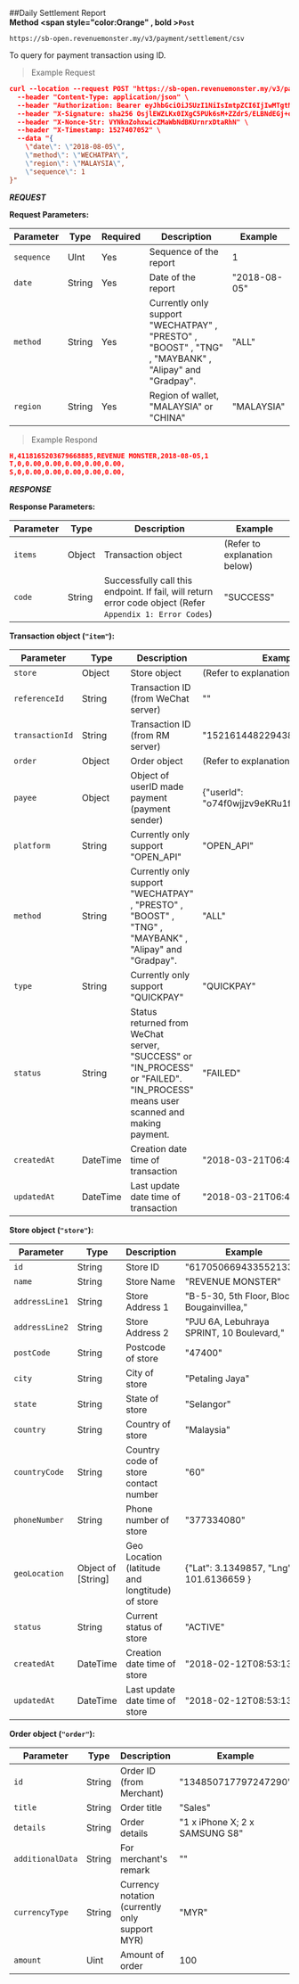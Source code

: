 ##Daily Settlement Report  
**Method <span style="color:Orange" , bold >`Post`</span>**

`https://sb-open.revenuemonster.my/v3/payment/settlement/csv`

To query for payment transaction using ID.

> Example Request

```json
curl --location --request POST "https://sb-open.revenuemonster.my/v3/payment/settlement/csv" \
  --header "Content-Type: application/json" \
  --header "Authorization: Bearer eyJhbGciOiJSUzI1NiIsImtpZCI6IjIwMTgtMDMtMTMiLCJ0eXAiOiJKV1QifQ.eyJhdWQiOlsiKiJdLCJleHAiOjE1MjE2MjkyNTYsImlhdCI6MTUyMTYyMjA1NywiaXNzIjoiaHR0cHM6Ly9zYi1vYXV0aC5yZXZlbnVlbW9uc3Rlci5teSIsImp0aSI6IkVod0tFRTlCZFhSb1FXTmpaWE56Vkc5clpXNFF5cmYza3EzTDY4QnoiLCJuYmYiOjE1MjE2MjIwNTcsInN1YiI6IkVoUUtDRTFsY21Ob1lXNTBFSlhWemQzd3JhcVRPUklRQ2dSVmMyVnlFSXlKcUl6dnlNUFZjUSJ9.dJknY9MZHLNrKx1p7gZxS0_oA3uXLWplDU1r1dpwxIbmdB6yw4tQBTXKlWArDfKLlBDn6v22_gT5Px7sdCMj7e5M9eRoJoMnoPnslgYpmJJ5kjqAbKU7dUxKb1OzFLrvmtSK9r-FRLVtMFHioWYpwgSvSPBgZ6lAYkUyDzH7aKadFYtQcBuJR0hlq2CXtP0mzbHOeu2q6giONf3E5-XqS8lLRtuHPAbJ7_YFwo0Oe2zc6h05IOocmx_NvBVPfDBnuygTU063h70Q987MYeGDV_Os4N6N_I4b-GoHprEPtmntB1RJPrFrY28hvvoUfDHXHZVXT1GlrsozrkWV4EjbTw" \
  --header "X-Signature: sha256 OsjlEWZLKx0IXgC5PUk6sM+ZZdrS/ELBNdEGj+okOhVAwo/i+GK91CwEmIbLko+p0Vbs8Ph+iBQG/3DyS7kHug==" \
  --header "X-Nonce-Str: VYNknZohxwicZMaWbNdBKUrnrxDtaRhN" \
  --header "X-Timestamp: 1527407052" \
  --data "{
    \"date\": \"2018-08-05\",
    \"method\": \"WECHATPAY\",
    \"region\": \"MALAYSIA\",
    \"sequence\": 1
}"
```

**_REQUEST_**

<strong>Request Parameters:</strong>

| Parameter             | Type   | Required | Description                                                                                           | Example      |
| --------------------- | ------ | -------- | ----------------------------------------------------------------------------------------------------- | ------------ |
| <code>sequence</code> | UInt   | Yes      | Sequence of the report                                                                                | 1            |
| <code>date</code>     | String | Yes      | Date of the report                                                                                    | "2018-08-05" |
| <code>method</code>   | String | Yes      | Currently only support "WECHATPAY" , "PRESTO" , "BOOST" , "TNG" , "MAYBANK" , "Alipay" and "Gradpay". | "ALL"        |
| <code>region</code>   | String | Yes      | Region of wallet, "MALAYSIA" or "CHINA"                                                               | "MALAYSIA"   |

> Example Respond

```json
H,4118165203679668885,REVENUE MONSTER,2018-08-05,1
T,0,0.00,0.00,0.00,0.00,0.00,
S,0,0.00,0.00,0.00,0.00,0.00,
```

**_RESPONSE_**

<strong>Response Parameters:</strong>

| Parameter          | Type   | Description                                                                                               | Example                      |
| ------------------ | ------ | --------------------------------------------------------------------------------------------------------- | ---------------------------- |
| <code>items</code> | Object | Transaction object                                                                                        | (Refer to explanation below) |
| <code>code</code>  | String | Successfully call this endpoint. If fail, will return error code object (Refer `Appendix 1: Error Codes`) | "SUCCESS"                    |

<strong>Transaction object (`"item"`):</strong>

| Parameter                  | Type     | Description                                                                                                                    | Example                                    |
| -------------------------- | -------- | ------------------------------------------------------------------------------------------------------------------------------ | ------------------------------------------ |
| <code>store</code>         | Object   | Store object                                                                                                                   | (Refer to explanation below)               |
| <code>referenceId</code>   | String   | Transaction ID (from WeChat server)                                                                                            | ""                                         |
| <code>transactionId</code> | String   | Transaction ID (from RM server)                                                                                                | "152161448229438994"                       |
| <code>order</code>         | Object   | Order object                                                                                                                   | (Refer to explanation below)               |
| <code>payee</code>         | Object   | Object of userID made payment (payment sender)                                                                                 | {"userId": "o74f0wjjzv9eKRu1fccrZswVFnOQ"} |
| <code>platform</code>      | String   | Currently only support "OPEN_API"                                                                                              | "OPEN_API"                                 |
| <code>method</code>        | String   | Currently only support "WECHATPAY" , "PRESTO" , "BOOST" , "TNG" , "MAYBANK" , "Alipay" and "Gradpay".                          | "ALL"                                      |
| <code>type</code>          | String   | Currently only support "QUICKPAY"                                                                                              | "QUICKPAY"                                 |
| <code>status</code>        | String   | Status returned from WeChat server, "SUCCESS" or "IN_PROCESS" or "FAILED". "IN_PROCESS" means user scanned and making payment. | "FAILED"                                   |
| <code>createdAt</code>     | DateTime | Creation date time of transaction                                                                                              | "2018-03-21T06:41:22Z"                     |
| <code>updatedAt</code>     | DateTime | Last update date time of transaction                                                                                           | "2018-03-21T06:41:22Z"                     |

<strong>Store object (`"store"`):</strong>

| Parameter                 | Type               | Description                                     | Example                                   |
| ------------------------- | ------------------ | ----------------------------------------------- | ----------------------------------------- |
| <code>id</code>           | String             | Store ID                                        | "6170506694335521334"                     |
| <code>name</code>         | String             | Store Name                                      | "REVENUE MONSTER"                         |
| <code>addressLine1</code> | String             | Store Address 1                                 | "B-5-30, 5th Floor, Block Bougainvillea," |
| <code>addressLine2</code> | String             | Store Address 2                                 | "PJU 6A, Lebuhraya SPRINT, 10 Boulevard," |
| <code>postCode</code>     | String             | Postcode of store                               | "47400"                                   |
| <code>city</code>         | String             | City of store                                   | "Petaling Jaya"                           |
| <code>state</code>        | String             | State of store                                  | "Selangor"                                |
| <code>country</code>      | String             | Country of store                                | "Malaysia"                                |
| <code>countryCode</code>  | String             | Country code of store contact number            | "60"                                      |
| <code>phoneNumber</code>  | String             | Phone number of store                           | "377334080"                               |
| <code>geoLocation</code>  | Object of [String] | Geo Location (latitude and longtitude) of store | {"Lat": 3.1349857, "Lng": 101.6136659 }   |
| <code>status</code>       | String             | Current status of store                         | "ACTIVE"                                  |
| <code>createdAt</code>    | DateTime           | Creation date time of store                     | "2018-02-12T08:53:13Z"                    |
| <code>updatedAt</code>    | DateTime           | Last update date time of store                  | "2018-02-12T08:53:13Z"                    |

<strong>Order object (`"order"`):</strong>

| Parameter                   | Type   | Description                                    | Example                        |
| --------------------------- | ------ | ---------------------------------------------- | ------------------------------ |
| <code>id</code>             | String | Order ID (from Merchant)                       | "134850717797247290"           |
| <code>title</code>          | String | Order title                                    | "Sales"                        |
| <code>details</code>        | String | Order details                                  | "1 x iPhone X; 2 x SAMSUNG S8" |
| <code>additionalData</code> | String | For merchant's remark                          | ""                             |
| <code>currencyType</code>   | String | Currency notation (currently only support MYR) | "MYR"                          |
| <code>amount</code>         | Uint   | Amount of order                                | 100                            |
